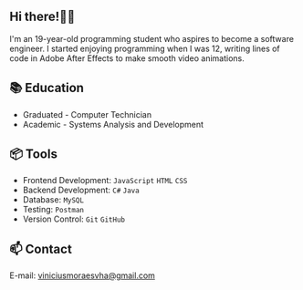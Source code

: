 ## Hi there!👋🏻
I'm an 19-year-old programming student who aspires to become a software engineer. I started enjoying programming when I was 12, writing lines of code in Adobe After Effects to make smooth video animations.

## 📚 Education
- Graduated - Computer Technician
- Academic - Systems Analysis and Development

## 📦 Tools

- Frontend Development: ```JavaScript``` ```HTML``` ```CSS``` <br>
- Backend Development: ```C#``` ```Java``` <br>
- Database: ```MySQL``` <br>
- Testing: ```Postman``` <br>
- Version Control: ```Git``` ```GitHub``` <br>

## 📫 Contact
E-mail: viniciusmoraesvha@gmail.com
